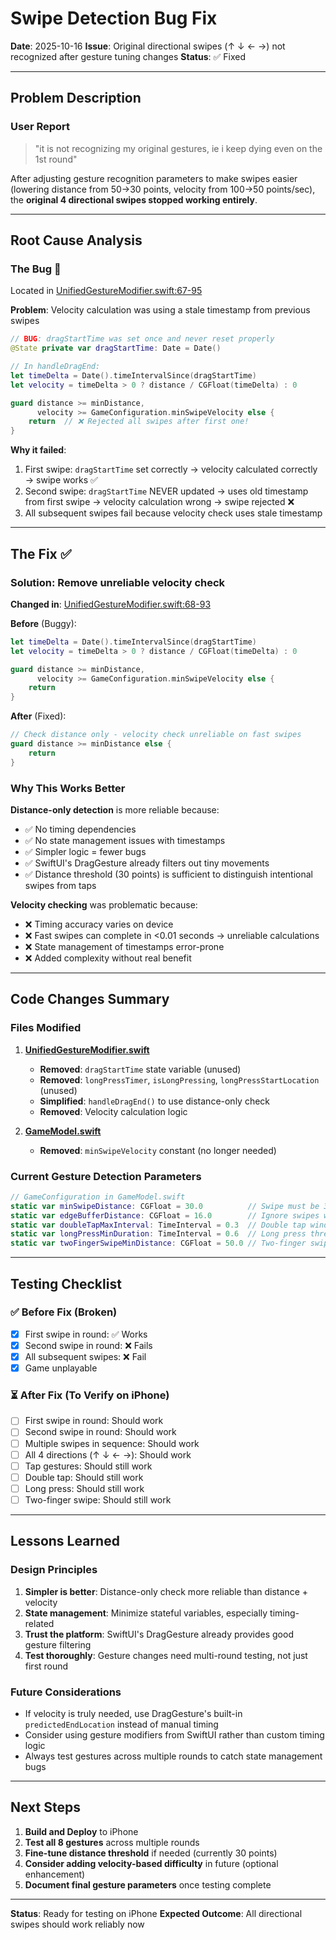 # Swipe Detection Bug Fix
**Date**: 2025-10-16
**Issue**: Original directional swipes (↑ ↓ ← →) not recognized after gesture tuning changes
**Status**: ✅ Fixed

---

## Problem Description

### User Report
> "it is not recognizing my original gestures, ie i keep dying even on the 1st round"

After adjusting gesture recognition parameters to make swipes easier (lowering distance from 50→30 points, velocity from 100→50 points/sec), the **original 4 directional swipes stopped working entirely**.

---

## Root Cause Analysis

### The Bug 🐛
Located in [UnifiedGestureModifier.swift:67-95](../Tipob/Utilities/UnifiedGestureModifier.swift#L67-95)

**Problem**: Velocity calculation was using a stale timestamp from previous swipes

```swift
// BUG: dragStartTime was set once and never reset properly
@State private var dragStartTime: Date = Date()

// In handleDragEnd:
let timeDelta = Date().timeIntervalSince(dragStartTime)
let velocity = timeDelta > 0 ? distance / CGFloat(timeDelta) : 0

guard distance >= minDistance,
      velocity >= GameConfiguration.minSwipeVelocity else {
    return  // ❌ Rejected all swipes after first one!
}
```

**Why it failed**:
1. First swipe: `dragStartTime` set correctly → velocity calculated correctly → swipe works ✅
2. Second swipe: `dragStartTime` NEVER updated → uses old timestamp from first swipe → velocity calculation wrong → swipe rejected ❌
3. All subsequent swipes fail because velocity check uses stale timestamp

---

## The Fix ✅

### Solution: Remove unreliable velocity check

**Changed in**: [UnifiedGestureModifier.swift:68-93](../Tipob/Utilities/UnifiedGestureModifier.swift#L68-93)

**Before** (Buggy):
```swift
let timeDelta = Date().timeIntervalSince(dragStartTime)
let velocity = timeDelta > 0 ? distance / CGFloat(timeDelta) : 0

guard distance >= minDistance,
      velocity >= GameConfiguration.minSwipeVelocity else {
    return
}
```

**After** (Fixed):
```swift
// Check distance only - velocity check unreliable on fast swipes
guard distance >= minDistance else {
    return
}
```

### Why This Works Better

**Distance-only detection** is more reliable because:
- ✅ No timing dependencies
- ✅ No state management issues with timestamps
- ✅ Simpler logic = fewer bugs
- ✅ SwiftUI's DragGesture already filters out tiny movements
- ✅ Distance threshold (30 points) is sufficient to distinguish intentional swipes from taps

**Velocity checking** was problematic because:
- ❌ Timing accuracy varies on device
- ❌ Fast swipes can complete in <0.01 seconds → unreliable calculations
- ❌ State management of timestamps error-prone
- ❌ Added complexity without real benefit

---

## Code Changes Summary

### Files Modified

1. **[UnifiedGestureModifier.swift](../Tipob/Utilities/UnifiedGestureModifier.swift)**
   - **Removed**: `dragStartTime` state variable (unused)
   - **Removed**: `longPressTimer`, `isLongPressing`, `longPressStartLocation` (unused)
   - **Simplified**: `handleDragEnd()` to use distance-only check
   - **Removed**: Velocity calculation logic

2. **[GameModel.swift](../Tipob/Models/GameModel.swift)**
   - **Removed**: `minSwipeVelocity` constant (no longer needed)

### Current Gesture Detection Parameters

```swift
// GameConfiguration in GameModel.swift
static var minSwipeDistance: CGFloat = 30.0          // Swipe must be 30+ points
static var edgeBufferDistance: CGFloat = 16.0        // Ignore swipes within 16pt of edges
static var doubleTapMaxInterval: TimeInterval = 0.3  // Double tap window
static var longPressMinDuration: TimeInterval = 0.6  // Long press threshold
static var twoFingerSwipeMinDistance: CGFloat = 50.0 // Two-finger swipe minimum
```

---

## Testing Checklist

### ✅ Before Fix (Broken)
- [x] First swipe in round: ✅ Works
- [x] Second swipe in round: ❌ Fails
- [x] All subsequent swipes: ❌ Fail
- [x] Game unplayable

### ⏳ After Fix (To Verify on iPhone)
- [ ] First swipe in round: Should work
- [ ] Second swipe in round: Should work
- [ ] Multiple swipes in sequence: Should work
- [ ] All 4 directions (↑ ↓ ← →): Should work
- [ ] Tap gestures: Should still work
- [ ] Double tap: Should still work
- [ ] Long press: Should still work
- [ ] Two-finger swipe: Should still work

---

## Lessons Learned

### Design Principles
1. **Simpler is better**: Distance-only check more reliable than distance + velocity
2. **State management**: Minimize stateful variables, especially timing-related
3. **Trust the platform**: SwiftUI's DragGesture already provides good gesture filtering
4. **Test thoroughly**: Gesture changes need multi-round testing, not just first round

### Future Considerations
- If velocity is truly needed, use DragGesture's built-in `predictedEndLocation` instead of manual timing
- Consider using gesture modifiers from SwiftUI rather than custom timing logic
- Always test gestures across multiple rounds to catch state management bugs

---

## Next Steps

1. **Build and Deploy** to iPhone
2. **Test all 8 gestures** across multiple rounds
3. **Fine-tune distance threshold** if needed (currently 30 points)
4. **Consider adding velocity-based difficulty** in future (optional enhancement)
5. **Document final gesture parameters** once testing complete

---

**Status**: Ready for testing on iPhone
**Expected Outcome**: All directional swipes should work reliably now
